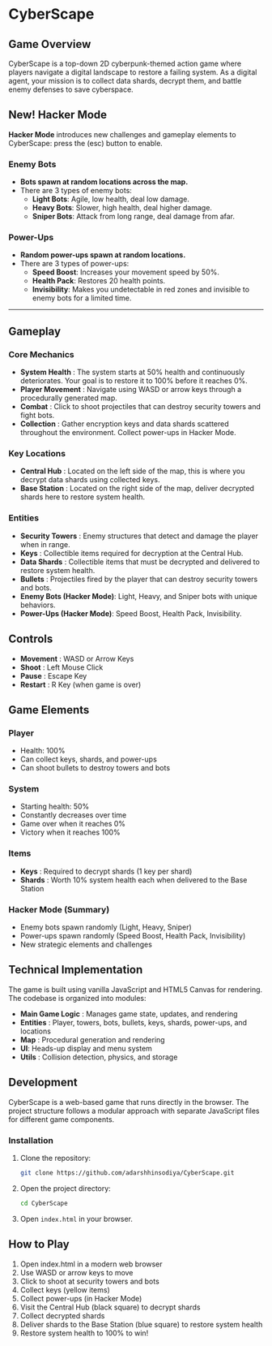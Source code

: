 # CyberScape

## Game Overview
CyberScape is a top-down 2D cyberpunk-themed action game where players navigate a digital landscape to restore a failing system. As a digital agent, your mission is to collect data shards, decrypt them, and battle enemy defenses to save cyberspace.

## New! Hacker Mode
**Hacker Mode** introduces new challenges and gameplay elements to CyberScape: press the (esc) button to enable.

### Enemy Bots
- **Bots spawn at random locations across the map.**
- There are 3 types of enemy bots:
  - **Light Bots**: Agile, low health, deal low damage.
  - **Heavy Bots**: Slower, high health, deal higher damage.
  - **Sniper Bots**: Attack from long range, deal damage from afar.

### Power-Ups
- **Random power-ups spawn at random locations.**
- There are 3 types of power-ups:
  - **Speed Boost**: Increases your movement speed by 50%.
  - **Health Pack**: Restores 20 health points.
  - **Invisibility**: Makes you undetectable in red zones and invisible to enemy bots for a limited time.

---

## Gameplay

### Core Mechanics
- **System Health** : The system starts at 50% health and continuously deteriorates. Your goal is to restore it to 100% before it reaches 0%.
- **Player Movement** : Navigate using WASD or arrow keys through a procedurally generated map.
- **Combat** : Click to shoot projectiles that can destroy security towers and fight bots.
- **Collection** : Gather encryption keys and data shards scattered throughout the environment. Collect power-ups in Hacker Mode.

### Key Locations
- **Central Hub** : Located on the left side of the map, this is where you decrypt data shards using collected keys.
- **Base Station** : Located on the right side of the map, deliver decrypted shards here to restore system health.

### Entities
- **Security Towers** : Enemy structures that detect and damage the player when in range.
- **Keys** : Collectible items required for decryption at the Central Hub.
- **Data Shards** : Collectible items that must be decrypted and delivered to restore system health.
- **Bullets** : Projectiles fired by the player that can destroy security towers and bots.
- **Enemy Bots (Hacker Mode)**: Light, Heavy, and Sniper bots with unique behaviors.
- **Power-Ups (Hacker Mode)**: Speed Boost, Health Pack, Invisibility.

## Controls
- **Movement** : WASD or Arrow Keys
- **Shoot** : Left Mouse Click
- **Pause** : Escape Key
- **Restart** : R Key (when game is over)

## Game Elements

### Player
- Health: 100%
- Can collect keys, shards, and power-ups
- Can shoot bullets to destroy towers and bots

### System
- Starting health: 50%
- Constantly decreases over time
- Game over when it reaches 0%
- Victory when it reaches 100%

### Items
- **Keys** : Required to decrypt shards (1 key per shard)
- **Shards** : Worth 10% system health each when delivered to the Base Station

### Hacker Mode (Summary)
- Enemy bots spawn randomly (Light, Heavy, Sniper)
- Power-ups spawn randomly (Speed Boost, Health Pack, Invisibility)
- New strategic elements and challenges

## Technical Implementation
The game is built using vanilla JavaScript and HTML5 Canvas for rendering. The codebase is organized into modules:

- **Main Game Logic** : Manages game state, updates, and rendering
- **Entities** : Player, towers, bots, bullets, keys, shards, power-ups, and locations
- **Map** : Procedural generation and rendering
- **UI**: Heads-up display and menu system
- **Utils** : Collision detection, physics, and storage

## Development
CyberScape is a web-based game that runs directly in the browser. The project structure follows a modular approach with separate JavaScript files for different game components.

### Installation

1. Clone the repository:
    ```bash
    git clone https://github.com/adarshhinsodiya/CyberScape.git
    ```
2. Open the project directory:
    ```bash
    cd CyberScape
    ```
3. Open `index.html` in your browser.

## How to Play
1. Open index.html in a modern web browser
2. Use WASD or arrow keys to move
3. Click to shoot at security towers and bots
4. Collect keys (yellow items)
5. Collect power-ups (in Hacker Mode)
6. Visit the Central Hub (black square) to decrypt shards
7. Collect decrypted shards
8. Deliver shards to the Base Station (blue square) to restore system health
9. Restore system health to 100% to win!
